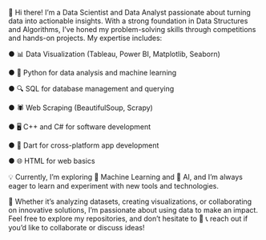 👋 Hi there! 
I’m a Data Scientist and Data Analyst 
passionate about turning data into actionable insights. 
With a strong foundation in Data Structures and Algorithms,
I’ve honed my problem-solving skills through competitions
and hands-on projects. 
My expertise includes:

● 📊 Data Visualization (Tableau, Power BI, Matplotlib, Seaborn)

● 🐍 Python for data analysis and machine learning

● 🔍 SQL for database management and querying

● 🕷️ Web Scraping (BeautifulSoup, Scrapy)

● 🖥️ C++ and C# for software development

● 🎯 Dart for cross-platform app development

● 🌐 HTML for web basics

💡 Currently, I’m exploring 🤖 Machine Learning 
and 🧠 AI, and I’m always eager to learn and
experiment with new tools and technologies.

🌟 Whether it’s analyzing datasets, 
creating visualizations, or collaborating on innovative solutions,
I’m passionate about using data to make an impact.
Feel free to explore my repositories, and don’t hesitate to 💬 📞 reach out
if you’d like to collaborate or discuss ideas!

